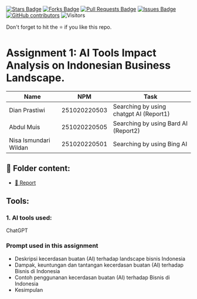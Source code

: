 <a href="https://github.com/drshahizan/AI-Innovation/stargazers"><img src="https://img.shields.io/github/stars/drshahizan/AI-Innovation" alt="Stars Badge"/></a>
<a href="https://github.com/drshahizan/AI-Innovation/network/members"><img src="https://img.shields.io/github/forks/drshahizan/AI-Innovation" alt="Forks Badge"/></a>
<a href="https://github.com/drshahizan/AI-Innovation/pulls"><img src="https://img.shields.io/github/issues-pr/drshahizan/AI-Innovation" alt="Pull Requests Badge"/></a>
<a href="https://github.com/drshahizan/AI-Innovation"><img src="https://img.shields.io/github/issues/drshahizan/AI-Innovation" alt="Issues Badge"/></a>
<a href="https://github.com/drshahizan/AI-Innovation/graphs/contributors"><img alt="GitHub contributors" src="https://img.shields.io/github/contributors/drshahizan/AI-Innovation?color=2b9348"></a>
![Visitors](https://api.visitorbadge.io/api/visitors?path=https%3A%2F%2Fgithub.com%2Fdrshahizan%2FAI-Innovation&labelColor=%23d9e3f0&countColor=%23697689&style=flat)

Don't forget to hit the :star: if you like this repo.

# Assignment 1: AI Tools Impact Analysis on Indonesian Business Landscape.

| Name          | NPM  | Task            |
| ------------ | -------------- | --------------- |
| Dian Prastiwi |   251020220503     | Searching by using chatgpt AI  (Report1)     |
|  Abdul Muis  |   251020220505     | Searching by using Bard AI (Report2)         |
| Nisa Ismundari Wildan  |   251020220501    | Searching by using Bing AI           |

## 📂 Folder content:
* [📖 Report](report.md)

## Tools:
### 1. AI tools used: 
ChatGPT

### Prompt used in this assignment
- Deskripsi kecerdasan buatan (AI) terhadap landscape bisnis Indonesia
- Dampak, keuntungan dan tantangan kecerdasan buatan (AI) terhadap Bisnis di Indonesia
- Contoh penggunanan kecerdasan buatan (AI) terhadap Bisnis di Indonesia
- Kesimpulan
